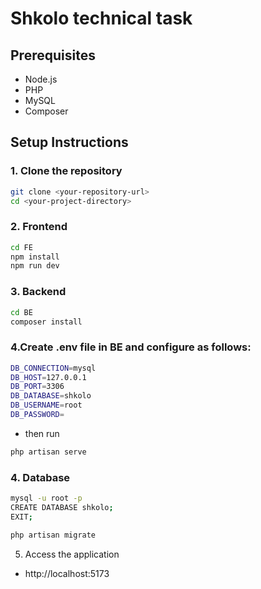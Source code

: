 # Shkolo technical task

## Prerequisites

- Node.js
- PHP
- MySQL
- Composer

## Setup Instructions

### 1. Clone the repository

```bash
git clone <your-repository-url>
cd <your-project-directory>
```


### 2. Frontend
```bash
cd FE
npm install
npm run dev
```

### 3. Backend
```bash
cd BE
composer install
```

### 4.Create .env file in BE and configure as follows:
```bash
DB_CONNECTION=mysql
DB_HOST=127.0.0.1
DB_PORT=3306
DB_DATABASE=shkolo
DB_USERNAME=root
DB_PASSWORD=
```
- then run
```bash
php artisan serve
```

### 4. Database
```bash
mysql -u root -p
CREATE DATABASE shkolo;
EXIT;
```

```bash
php artisan migrate
```

5. Access the application
- http://localhost:5173
